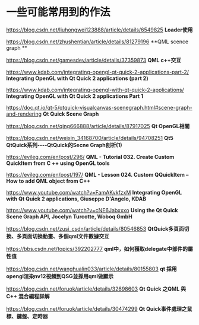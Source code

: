 # 一些可能常用到的作法

https://blog.csdn.net/liuhongwei123888/article/details/6549825 **Loader使用**

https://blog.csdn.net/zhushentian/article/details/81279196 **QML scence graph **

https://blog.csdn.net/gamesdev/article/details/37359873 **QML c++交互**

https://www.kdab.com/integrating-opengl-qt-quick-2-applications-part-2/ **Integrating OpenGL with Qt Quick 2 applications (part 2)**

https://www.kdab.com/integrating-opengl-with-qt-quick-2-applications/ **Integrating OpenGL with Qt Quick 2 applications
Part 1**

https://doc.qt.io/qt-5/qtquick-visualcanvas-scenegraph.html#scene-graph-and-rendering **Qt Quick Scene Graph**

https://blog.csdn.net/qing666888/article/details/87917025 **Qt OpenGL相關**

https://blog.csdn.net/weixin_34168700/article/details/94708251 **Qt5 QtQuick系列----QtQuick的Secne Graph剖析(1)**

https://evileg.com/en/post/296/ **QML - Tutorial 032. Create Custom QuickItem from C ++ using OpenGL tools**

https://evileg.com/en/post/197/ **QML - Lesson 024. Custom QQuickItem – How to add QML object from C++**

https://www.youtube.com/watch?v=FamAKvkfzxM **Integrating OpenGL with Qt Quick 2 applications, Giuseppe D'Angelo, KDAB**

https://www.youtube.com/watch?v=cNE6Jabxxxo **Using the Qt Quick Scene Graph API, Jocelyn Turcotte, Woboq GmbH**

https://blog.csdn.net/zusi_csdn/article/details/80546853 **QtQuick多頁面切換、多頁面切換動畫、多個qml文件數據交互**

https://bbs.csdn.net/topics/392202777 **qml中，如何獲取delegate中部件的屬性值**

https://blog.csdn.net/wanghualin033/article/details/80155803 **qt 採用opengl渲染nv12視頻到QSG並採用qml做顯示**

https://blog.csdn.net/foruok/article/details/32698603 **Qt Quick 之QML 與C++ 混合編程詳解**

https://blog.csdn.net/foruok/article/details/30474299 **Qt Quick事件處理之鼠標、鍵盤、定時器**

